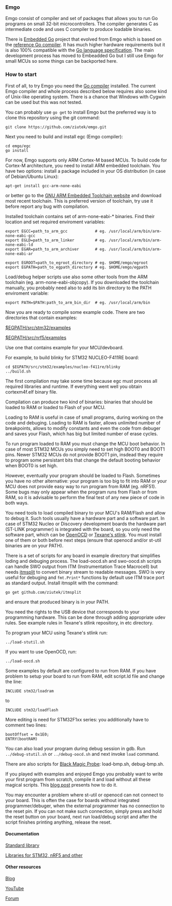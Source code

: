 ### Emgo

Emgo consist of compiler and set of packages that allows you to run Go programs
on small 32-bit microcontrollers. The compiler generates C as intermediate code
and uses C compiler to produce loadable binaries.

There is [Embedded Go](https://github.com/embeddedgo) project that evolved from
Emgo which is based on the [reference Go compiler](https://golang.org). It has
much higher hardware requirements but it is also 100% compatible with the [Go
language specification](https://golang.org/ref/spec). The main development
process has moved to Embeadded Go but I still use Emgo for small MCUs so some
things can be backported here.

### How to start

First of all, to try Emgo you need the [Go compiler](https://golang.org/) installed. The current Emgo compiler and whole process described below requires also some kind of Unix-like operating system. There is a chance that Windows with Cygwin can be used but this was not tested.

You can probably use `go get` to install Emgo but the preferred way is to clone this repository using the git command:

	git clone https://github.com/ziutek/emgo.git

Next you need to build and install egc (Emgo compiler): 

    cd emgo/egc
    go install

For now, Emgo supports only ARM Cortex-M based MCUs. To build code for Cortex-M architecture, you need to install ARM embedded toolchain. You have two options: install a package included in your OS distribution (in case of Debian/Ubuntu Linux):

	apt-get install gcc-arm-none-eabi

or better go to the [GNU ARM Embedded Toolchain website](https://developer.arm.com/open-source/gnu-toolchain/gnu-rm) and download most recent toolchain. This is preferred version of toolchain, try use it before report any bug with compilation.

Installed toolchain contains set of arm-none-eabi-* binaries. Find their location and set required enviroment variables:

	export EGCC=path_to_arm_gcc            # eg. /usr/local/arm/bin/arm-none-eabi-gcc
	export EGLD=path_to_arm_linker         # eg. /usr/local/arm/bin/arm-none-eabi-ld
	export EGAR=path_to_arm_archiver       # eg. /usr/local/arm/bin/arm-none-eabi-ar

	export EGROOT=path_to_egroot_directory # eg. $HOME/emgo/egroot
	export EGPATH=path_to_egpath_directory # eg. $HOME/emgo/egpath

Load/debug helper scripts use also some other tools from the ARM toolchain (eg. arm-none-eabi-objcopy). If you downloaded the toolchain manually, you probably need also to add its bin directory to the PATH enviroment variable:

	export PATH=$PATH:path_to_arm_bin_dir  # eg. /usr/local/arm/bin

Now you are ready to compile some example code. There are two directories that contain examples:

[$EGPATH/src/stm32/examples](https://github.com/ziutek/emgo/tree/master/egpath/src/stm32/examples)

[$EGPATH/src/nrf5/examples](https://github.com/ziutek/emgo/tree/master/egpath/src/nrf5/examples)

Use one that contains example for your MCU/devboard.

For example, to build blinky for STM32 NUCLEO-F411RE board:

	cd $EGPATH/src/stm32/examples/nucleo-f411re/blinky
    ../build.sh

The first compilation may take some time because egc must process all required libraries and runtime. If everything went well you obtain cortexm4f.elf binary file.

Compilation can produce two kind of binaries: binaries that should be loaded to RAM or loaded to Flash of your MCU.

Loading to RAM is useful in case of small programs, during working on the code and debuging. Loading to RAM is faster, allows unlimited number of breakpoints, allows to modify constants and even the code from debuger and saves your Flash, which has big but limited number of erase cycles.

To run program loaded to RAM you must change the MCU boot behavior. In case of most STM32 MCUs you simply need to set high BOOT0 and BOOT1 pins. Newer STM32 MCUs do not provide BOOT1 pin, insdead they require to program some persistant bits that change the default booting behavior when BOOT0 is set high.

However, eventually your program should be loaded to Flash. Sometimes you have no other alternative: your program is too big to fit into RAM or your MCU does not provide easy way to run program from RAM (eg. nRF51). Some bugs may only appear when the program runs from Flash or from RAM, so it is advisable to perform the final test of any new piece of code in both ways.

You need tools to load compiled binary to your MCU's RAM/Flash and allow to debug it. Such tools usually have a hardware part and a software part. In case of STM32 Nucleo or Discovery development boards the hardware part (ST-LINK programmer) is integrated with the board, so you only need the software part, which can be [OpenOCD](http://openocd.org) or [Texane's stlink](https://github.com/texane/stlink). You must install one of them or both before next steps (ensure that openocd and/or st-util binaries are on your PATH). 

There is a set of scripts for any board in example directory that simplifies loding and debuging process. The load-oocd.sh and swo-oocd.sh scripts can handle SWO output from ITM (Instrumentation Trace Macrocell) but needs [itmsplit](https://github.com/ziutek/itmsplit) to convert binary stream to readable messages. SWO is very useful for debuging and `fmt.Print*` functions by default use ITM trace port as standard output. Install itmsplit with the command:

	go get github.com/ziutek/itmsplit
	
and ensure that produced binary is in your PATH.

You need the rights to the USB device that corresponds to your programming hardware. This can be done through adding appropriate udev rules. See example rules in Texane's stlink repository, in etc directory.

To program your MCU using Texane's stlink run:

	../load-stutil.sh

If you want to use OpenOCD, run:

	../load-oocd.sh

Some examples by default are configured to run from RAM. If you have problem to setup your board to run from RAM, edit script.ld file and change the line:

	INCLUDE stm32/loadram

to

	INCLUDE stm32/loadflash

More editing is need for STM32F1xx series: you additionally have to comment two lines:

	bootOffset = 0x1E0;
	ENTRY(bootRAM)

You can also load your program during debug session in gdb. Run `../debug-stutil.sh` or `../debug-oocd.sh` and next invoke `load` command.

There are also scripts for [Black Magic Probe](https://github.com/blacksphere/blackmagic/wiki): load-bmp.sh, debug-bmp.sh.

If you played with examples and enjoyed Emgo you probably want to write your first program from scratch, compile it and load without all these magical scripts. This [blog post](https://ziutek.github.io/2018/03/30/go_on_very_small_hardware.html) presents how to do it.

You may encounter a problem where st-util or openocd can not connect to your board. This is often the case for boards without integrated programmer/debuger, when the external programmer has no connection to the reset pin. If you can not make such connection, simply press and hold the reset button on your board, next run load/debug script and after the script finishes printing anything, release the reset.

#### Documentation

[Standard library](https://godoc.org/github.com/ziutek/emgo/egroot/src)

[Libraries for STM32, nRF5 and other](https://godoc.org/github.com/ziutek/emgo/egpath/src)

#### Other resources

[Blog](https://ziutek.github.io/)

[YouTube](https://www.youtube.com/channel/UCAW4PLMDGO7_vY4sCG0jg6Q)

[Forum](https://groups.google.com/forum/#!forum/emgo)
